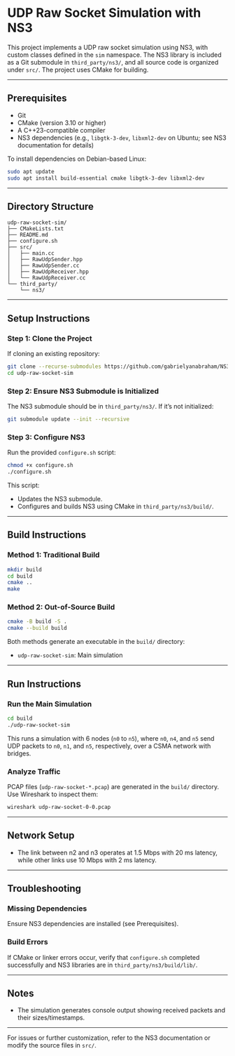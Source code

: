 # UDP Raw Socket Simulation with NS3

This project implements a UDP raw socket simulation using NS3, with custom classes defined in the `sim` namespace. The NS3 library is included as a Git submodule in `third_party/ns3/`, and all source code is organized under `src/`. The project uses CMake for building.

---

## Prerequisites

* Git
* CMake (version 3.10 or higher)
* A C++23-compatible compiler
* NS3 dependencies (e.g., `libgtk-3-dev`, `libxml2-dev` on Ubuntu; see NS3 documentation for details)

To install dependencies on Debian-based Linux:

```sh
sudo apt update
sudo apt install build-essential cmake libgtk-3-dev libxml2-dev
```

---

## Directory Structure

```
udp-raw-socket-sim/
├── CMakeLists.txt
├── README.md
├── configure.sh
├── src/
│   ├── main.cc
│   ├── RawUdpSender.hpp
│   ├── RawUdpSender.cc
│   ├── RawUdpReceiver.hpp
│   └── RawUdpReceiver.cc
└── third_party/
    └── ns3/

```

---

## Setup Instructions

### Step 1: Clone the Project

If cloning an existing repository:

```sh
git clone --recurse-submodules https://github.com/gabrielyanabraham/NS3-Usage-Example
cd udp-raw-socket-sim
```

### Step 2: Ensure NS3 Submodule is Initialized

The NS3 submodule should be in `third_party/ns3/`. If it’s not initialized:

```sh
git submodule update --init --recursive
```

### Step 3: Configure NS3

Run the provided `configure.sh` script:

```sh
chmod +x configure.sh
./configure.sh
```

This script:

* Updates the NS3 submodule.
* Configures and builds NS3 using CMake in `third_party/ns3/build/`.

---

## Build Instructions

### Method 1: Traditional Build

```sh
mkdir build
cd build
cmake ..
make
```

### Method 2: Out-of-Source Build

```sh
cmake -B build -S .
cmake --build build
```

Both methods generate an executable in the `build/` directory:

* `udp-raw-socket-sim`: Main simulation

---

## Run Instructions

### Run the Main Simulation

```sh
cd build
./udp-raw-socket-sim
```

This runs a simulation with 6 nodes (`n0` to `n5`), where `n0`, `n4`, and `n5` send UDP packets to `n0`, `n1`, and `n5`, respectively, over a CSMA network with bridges.

### Analyze Traffic

PCAP files (`udp-raw-socket-*.pcap`) are generated in the `build/` directory. Use Wireshark to inspect them:

```sh
wireshark udp-raw-socket-0-0.pcap
```

---

## Network Setup

- The link between n2 and n3 operates at 1.5 Mbps with 20 ms latency, while other links use 10 Mbps with 2 ms latency.

---

## Troubleshooting

### Missing Dependencies

Ensure NS3 dependencies are installed (see Prerequisites).

### Build Errors

If CMake or linker errors occur, verify that `configure.sh` completed successfully and NS3 libraries are in `third_party/ns3/build/lib/`.

---

## Notes

* The simulation generates console output showing received packets and their sizes/timestamps.

---

For issues or further customization, refer to the NS3 documentation or modify the source files in `src/`.
